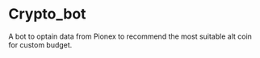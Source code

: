 # Crypto_bot
A bot to optain data from Pionex to recommend the most suitable alt coin for custom budget.
